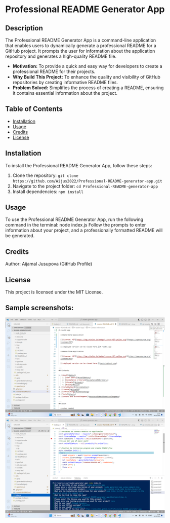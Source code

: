# Professional README Generator App

## Description

The Professional README Generator App is a command-line application that enables users to dynamically generate a professional README for a GitHub project. It prompts the user for information about the application repository and generates a high-quality README file.

- **Motivation:** To provide a quick and easy way for developers to create a professional README for their projects.
- **Why Build This Project:** To enhance the quality and visibility of GitHub repositories by creating informative README files.
- **Problem Solved:** Simplifies the process of creating a README, ensuring it contains essential information about the project.

## Table of Contents 

- [Installation](#installation)
- [Usage](#usage)
- [Credits](#credits)
- [License](#license)

## Installation

To install the Professional README Generator App, follow these steps:

1. Clone the repository: `git clone https://github.com/Aijus2022/Professional-README-generator-app.git`
2. Navigate to the project folder: `cd Professional-README-generator-app`
3. Install dependencies: `npm install`

## Usage

To use the Professional README Generator App, run the following command in the terminal:
node index.js
Follow the prompts to enter information about your project, and a professionally formatted README will be generated.

## Credits

Author: Aijamal Jusupova (GitHub Profile)
## License

This project is licensed under the MIT License.
## Sample screenshots:
![Screenshot 1](https://github.com/Aijus2022/Professional-README-generator-app/blob/f51c4b1f1ef07840c6de1137ae7723cf9e9f26ef/screenshots/Screenshot%202024-02-06%20234731.png)
![Screenshot 2](https://github.com/Aijus2022/Professional-README-generator-app/blob/7ff08b1cd84b9ab95c6fa5c7968f717d98b8308c/screenshots/Readmi.md-Screenshot%20.png)



